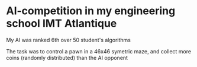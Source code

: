 # AI-competition in my engineering school IMT Atlantique
My AI was ranked 6th over 50 student's algorithms

The task was to control a pawn in a 46x46 symetric maze, and collect more coins (randomly distributed) than the AI opponent
